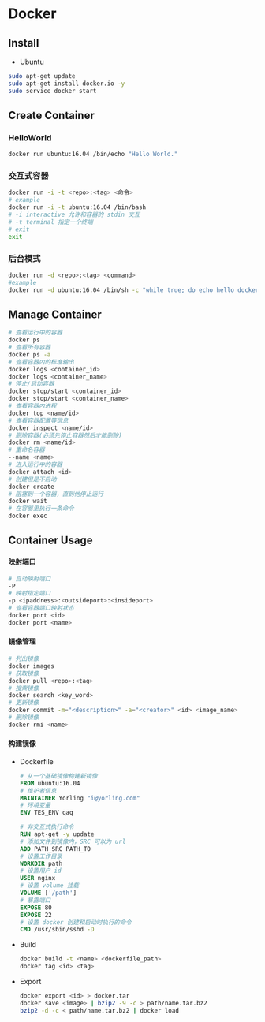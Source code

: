 # Docker

## Install

* Ubuntu

```bash
sudo apt-get update
sudo apt-get install docker.io -y
sudo service docker start
```

## Create Container

### HelloWorld

```bash
docker run ubuntu:16.04 /bin/echo "Hello World."
```

### 交互式容器

```bash
docker run -i -t <repo>:<tag> <命令>
# example
docker run -i -t ubuntu:16.04 /bin/bash
# -i interactive 允许和容器的 stdin 交互
# -t terminal 指定一个终端
# exit
exit
```

### 后台模式 

```bash
docker run -d <repo>:<tag> <command>
#example
docker run -d ubuntu:16.04 /bin/sh -c "while true; do echo hello docker; sleep 2; done"
```

## Manage Container

```bash
# 查看运行中的容器
docker ps
# 查看所有容器
docker ps -a
# 查看容器内的标准输出
docker logs <container_id>
docker logs <container_name>
# 停止/启动容器
docker stop/start <container_id>
docker stop/start <container_name>
# 查看容器内进程
docker top <name/id>
# 查看容器配置等信息
docker inspect <name/id>
# 删除容器(必须先停止容器然后才能删除)
docker rm <name/id>
# 重命名容器
--name <name>
# 进入运行中的容器
docker attach <id>
# 创建但是不启动
docker create
# 阻塞到一个容器，直到他停止运行
docker wait
# 在容器里执行一条命令
docker exec
```

## Container Usage

#### 映射端口

```bash
# 自动映射端口
-P
# 映射指定端口
-p <ipaddress>:<outsideport>:<insideport>
# 查看容器端口映射状态
docker port <id>
docker port <name>
```

#### 镜像管理

```bash
# 列出镜像
docker images
# 获取镜像
docker pull <repo>:<tag>
# 搜索镜像
docker search <key_word>
# 更新镜像
docker commit -m="<description>" -a="<creator>" <id> <image_name>
# 删除镜像
docker rmi <name>
```

#### 构建镜像

* Dockerfile

  ```dockerfile
  # 从一个基础镜像构建新镜像
  FROM ubuntu:16.04
  # 维护者信息
  MAINTAINER Yorling "i@yorling.com"
  # 环境变量
  ENV TES_ENV qaq
  
  # 非交互式执行命令
  RUN apt-get -y update
  # 添加文件到镜像内，SRC 可以为 url
  ADD PATH_SRC PATH_TO
  # 设置工作目录
  WORKDIR path
  # 设置用户 id
  USER nginx
  # 设置 volume 挂载
  VOLUME ['/path']
  # 暴露端口
  EXPOSE 80
  EXPOSE 22
  # 设置 docker 创建和启动时执行的命令
  CMD /usr/sbin/sshd -D
  ```

* Build

  ```bash
  docker build -t <name> <dockerfile_path>
  docker tag <id> <tag>
  ```

* Export

  ```bash
  docker export <id> > docker.tar
  docker save <image> | bzip2 -9 -c > path/name.tar.bz2
  bzip2 -d -c < path/name.tar.bz2 | docker load
  ```
